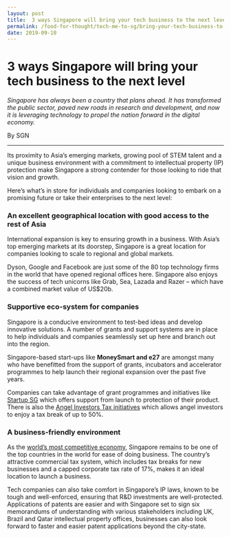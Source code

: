 ```yaml
---
layout: post
title:  3 ways Singapore will bring your tech business to the next level
permalink: /food-for-thought/tech-me-to-sg/bring-your-tech-business-to-the-next-level
date: 2019-09-10
---
```

# 3 ways Singapore will bring your tech business to the next level

*Singapore has always been a country that plans ahead. It has transformed the public sector, paved new roads in research and development, and now it is leveraging technology to propel the nation forward in the digital economy.*

By SGN

---

Its proximity to Asia’s emerging markets, growing pool of STEM talent and a unique business environment with a commitment to intellectual property (IP) protection make Singapore a strong contender for those looking to ride that vision and growth.

Here’s what’s in store for individuals and companies looking to embark on a promising future or take their enterprises to the next level:


### An excellent geographical location with good access to the rest of Asia

International expansion is key to ensuring growth in a business. With Asia’s top emerging markets at its doorstep, Singapore is a great location for companies looking to scale to regional and global markets.

Dyson, Google and Facebook are just some of the 80 top technology firms in the world that have opened regional offices here. Singapore also enjoys the success of tech unicorns like Grab, Sea, Lazada and Razer – which have a combined market value of US$20b.


### Supportive eco-system for companies

Singapore is a conducive environment to test-bed ideas and develop innovative solutions. A number of grants and support systems are in place to help individuals and companies seamlessly set up here and branch out into the region.

Singapore-based start-ups like **MoneySmart and e27** are amongst many who have benefitted from the support of grants, incubators and accelerator programmes to help launch their regional expansion over the past five years.

Companies can take advantage of grant programmes and initiatives like [Startup SG](https://www.startupsg.net/) which offers support from launch to protection of their product. There is also the [Angel Investors Tax initiatives](https://www.iras.gov.sg/irashome/Schemes/Individuals/Angel-Investors-Tax-Deduction-Scheme--AITD-/) which allows angel investors to enjoy a tax break of up to 50%.
 
 
### A business-friendly environment

As the [world’s most competitive economy](https://www.imd.org/news/updates/singapore-topples-united-states-as-worlds-most-competitive-economy/), Singapore remains to be one of the top countries in the world for ease of doing business. The country’s attractive commercial tax system, which includes tax breaks for new businesses and a capped corporate tax rate of 17%, makes it an ideal location to launch a business.

Tech companies can also take comfort in Singapore’s IP laws, known to be tough and well-enforced, ensuring that R&D investments are well-protected. Applications of patents are easier and with Singapore set to sign six memorandums of understanding with various stakeholders including UK, Brazil and Qatar intellectual property offices, businesses can also look forward to faster and easier patent applications beyond the city-state.
